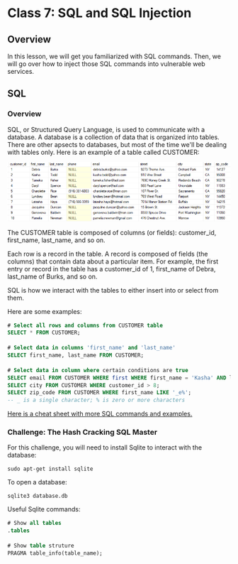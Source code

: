 # Class 7: SQL and SQL Injection

## Overview
In this lesson, we will get you familiarized with SQL commands. Then, we will go over how to inject those SQL commands into vulnerable web services.

## SQL

### Overview
SQL, or Structured Query Language, is used to communicate with a database. A database is a collection of data that is organized into tables. There are other apsects to databases, but most of the time we'll be dealing with tables only. Here is an example of a table called CUSTOMER:

![sql_table](images/sql_table.png)

The CUSTOMER table is composed of columns (or fields): customer\_id, first\_name, last_name, and so on.

Each row is a record in the table. A record is composed of fields (the columns) that contain data about a particular item. For example, the first entry or record in the table has a customer\_id of 1, first\_name of Debra, last\_name of Burks, and so on.

SQL is how we interact with the tables to either insert into or select from them.

Here are some examples:
```sql
# Select all rows and columns from CUSTOMER table
SELECT * FROM CUSTOMER;

# Select data in columns 'first_name' and 'last_name'
SELECT first_name, last_name FROM CUSTOMER; 

# Select data in column where certain conditions are true
SELECT email FROM CUSTOMER WHERE first WHERE first_name = 'Kasha' AND last_name = 'Todd'; 
SELECT city FROM CUSTOMER WHERE customer_id > 8;
SELECT zip_code FROM CUSTOMER WHERE first_name LIKE '_e%';
-- _ is a single character; % is zero or more characters
```

[Here is a cheat sheet with more SQL commands and examples.](http://www.sqltutorial.org/sql-cheat-sheet/)

### Challenge: The Hash Cracking SQL Master
For this challenge, you will need to install Sqlite to interact with the database:
```shell
sudo apt-get install sqlite
```

To open a database:
```shell
sqlite3 database.db
```

Useful Sqlite commands:
```sql
# Show all tables
.tables

# Show table struture
PRAGMA table_info(table_name);
```
